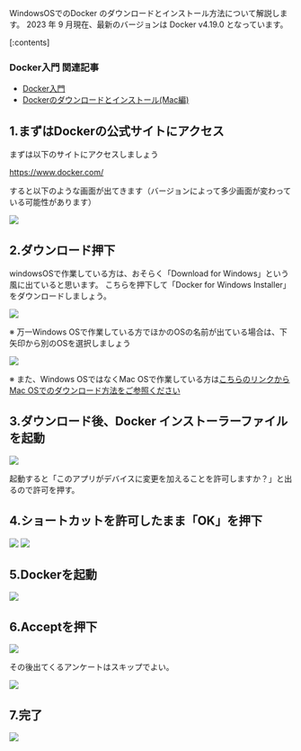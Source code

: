 
WindowsOSでのDocker のダウンロードとインストール方法について解説します。 2023 年 9 月現在、最新のバージョンは Docker v4.19.0 となっています。

[:contents]

### Docker入門 関連記事

- [Docker入門](https://minegishirei.hatenablog.com/entry/2023/09/02/213936)
- [Dockerのダウンロードとインストール(Mac編)](https://minegishirei.hatenablog.com/entry/2023/09/03/143528)


## 1.まずはDockerの公式サイトにアクセス

まずは以下のサイトにアクセスしましょう

https://www.docker.com/

すると以下のような画面が出てきます（バージョンによって多少画面が変わっている可能性があります）

<img src="https://github.com/minegishirei/techblog/blob/main/docker/0000Docker%E3%81%AE%E3%82%A4%E3%83%B3%E3%82%B9%E3%83%88%E3%83%BC%E3%83%AB%E6%96%B9%E6%B3%95%E3%81%A8%E7%92%B0%E5%A2%83%E8%A8%AD%E5%AE%9A/img/windows_download/windows_%E3%83%80%E3%82%A6%E3%83%B3%E3%83%AD%E3%83%BC%E3%83%89.png?raw=true">



## 2.ダウンロード押下

windowsOSで作業している方は、おそらく「Download for Windows」という風に出ていると思います。
こちらを押下して「Docker for Windows Installer」をダウンロードしましょう。

<img src="https://github.com/minegishirei/techblog/blob/main/docker/0000Docker%E3%81%AE%E3%82%A4%E3%83%B3%E3%82%B9%E3%83%88%E3%83%BC%E3%83%AB%E6%96%B9%E6%B3%95%E3%81%A8%E7%92%B0%E5%A2%83%E8%A8%AD%E5%AE%9A/img/windows_download/windows_%E3%83%80%E3%82%A6%E3%83%B3%E3%83%AD%E3%83%BC%E3%83%89_button.png?raw=true">

※ 万一Windows OSで作業している方でほかのOSの名前が出ている場合は、下矢印から別のOSを選択しましょう

<img src="https://github.com/minegishirei/techblog/blob/main/docker/0000Docker%E3%81%AE%E3%82%A4%E3%83%B3%E3%82%B9%E3%83%88%E3%83%BC%E3%83%AB%E6%96%B9%E6%B3%95%E3%81%A8%E7%92%B0%E5%A2%83%E8%A8%AD%E5%AE%9A/img/windows_download/windows_selection.png?raw=true">


※ また、Windows OSではなくMac OSで作業している方は[こちらのリンクからMac OSでのダウンロード方法をご参照ください](https://minegishirei.hatenablog.com/entry/2023/09/03/143528)



## 3.ダウンロード後、Docker インストーラーファイルを起動

<img src="https://github.com/minegishirei/techblog/blob/main/docker/0000Docker%E3%81%AE%E3%82%A4%E3%83%B3%E3%82%B9%E3%83%88%E3%83%BC%E3%83%AB%E6%96%B9%E6%B3%95%E3%81%A8%E7%92%B0%E5%A2%83%E8%A8%AD%E5%AE%9A/img/windows_download/windows_%E3%82%A4%E3%83%B3%E3%82%B9%E3%83%88%E3%83%BC%E3%83%A9.png?raw=true">

起動すると「このアプリがデバイスに変更を加えることを許可しますか？」と出るので許可を押す。


## 4.ショートカットを許可したまま「OK」を押下

<img src="https://github.com/minegishirei/techblog/blob/main/docker/0000Docker%E3%81%AE%E3%82%A4%E3%83%B3%E3%82%B9%E3%83%88%E3%83%BC%E3%83%AB%E6%96%B9%E6%B3%95%E3%81%A8%E7%92%B0%E5%A2%83%E8%A8%AD%E5%AE%9A/img/windows_download/windows_%E3%82%B7%E3%83%A7%E3%83%BC%E3%83%88%E3%82%AB%E3%83%83%E3%83%88.png?raw=true">


<img src="https://github.com/minegishirei/techblog/blob/main/docker/0000Docker%E3%81%AE%E3%82%A4%E3%83%B3%E3%82%B9%E3%83%88%E3%83%BC%E3%83%AB%E6%96%B9%E6%B3%95%E3%81%A8%E7%92%B0%E5%A2%83%E8%A8%AD%E5%AE%9A/img/windows_download/windows_%E3%83%97%E3%83%AD%E3%82%BB%E3%82%B9.png?raw=true">


<img src="">

## 5.Dockerを起動

<img src="https://github.com/minegishirei/techblog/blob/main/docker/0000Docker%E3%81%AE%E3%82%A4%E3%83%B3%E3%82%B9%E3%83%88%E3%83%BC%E3%83%AB%E6%96%B9%E6%B3%95%E3%81%A8%E7%92%B0%E5%A2%83%E8%A8%AD%E5%AE%9A/img/windows_download/windows_%E8%B5%B7%E5%8B%95.png?raw=true">


## 6.Acceptを押下

<img src="https://github.com/minegishirei/techblog/blob/main/docker/0000Docker%E3%81%AE%E3%82%A4%E3%83%B3%E3%82%B9%E3%83%88%E3%83%BC%E3%83%AB%E6%96%B9%E6%B3%95%E3%81%A8%E7%92%B0%E5%A2%83%E8%A8%AD%E5%AE%9A/img/windows_download/windows_accept.png?raw=true">

その後出てくるアンケートはスキップでよい。

<img src="https://github.com/minegishirei/techblog/blob/main/docker/0000Docker%E3%81%AE%E3%82%A4%E3%83%B3%E3%82%B9%E3%83%88%E3%83%BC%E3%83%AB%E6%96%B9%E6%B3%95%E3%81%A8%E7%92%B0%E5%A2%83%E8%A8%AD%E5%AE%9A/img/windows_download/windows_%E3%82%B9%E3%82%AD%E3%83%83%E3%83%97.png?raw=true">



## 7.完了

<img src="https://github.com/minegishirei/techblog/blob/main/docker/0000Docker%E3%81%AE%E3%82%A4%E3%83%B3%E3%82%B9%E3%83%88%E3%83%BC%E3%83%AB%E6%96%B9%E6%B3%95%E3%81%A8%E7%92%B0%E5%A2%83%E8%A8%AD%E5%AE%9A/img/windows_download/windows_done.png?raw=true">



